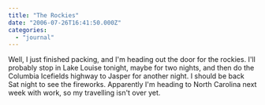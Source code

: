 ```yaml
---
title: "The Rockies"
date: "2006-07-26T16:41:50.000Z"
categories: 
  - "journal"
---
```


Well, I just finished packing, and I'm heading out the door for the rockies. I'll probably stop in Lake Louise tonight, maybe for two nights, and then do the Columbia Icefields highway to Jasper for another night. I should be back Sat night to see the fireworks. Apparently I'm heading to North Carolina next week with work, so my travelling isn't over yet.
